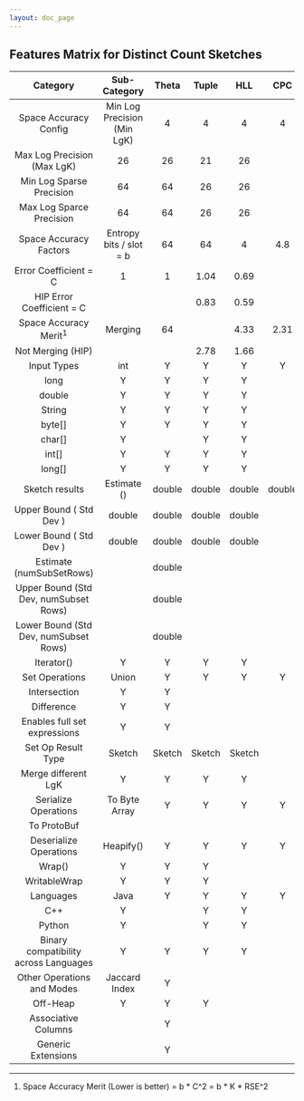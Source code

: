 ```yaml
---
layout: doc_page
---
```

<!--
    Licensed to the Apache Software Foundation (ASF) under one
    or more contributor license agreements.  See the NOTICE file
    distributed with this work for additional information
    regarding copyright ownership.  The ASF licenses this file
    to you under the Apache License, Version 2.0 (the
    "License"); you may not use this file except in compliance
    with the License.  You may obtain a copy of the License at

      http://www.apache.org/licenses/LICENSE-2.0

    Unless required by applicable law or agreed to in writing,
    software distributed under the License is distributed on an
    "AS IS" BASIS, WITHOUT WARRANTIES OR CONDITIONS OF ANY
    KIND, either express or implied.  See the License for the
    specific language governing permissions and limitations
    under the License.
-->

## Features Matrix for Distinct Count Sketches

Category | Sub-Category | Theta | Tuple | HLL | CPC |
:-------:|:------------:|:-----:|:-----:|:---:|:---:|
Space Accuracy Config | Min Log Precision (Min LgK) | 4 | 4 | 4 | 4 |
 | Max Log Precision (Max LgK) | 26 | 26 | 21 | 26 |
 | Min Log Sparse Precision | 64 | 64 | 26 | 26 |
 | Max Log Sparce Precision | 64 | 64 | 26 | 26 |
Space Accuracy Factors | Entropy bits / slot = b | 64 | 64 | 4 | 4.8 |
 | Error Coefficient = C | 1 | 1 | 1.04 | 0.69 |
 | HIP Error Coefficient = C |  |  | 0.83 | 0.59 |
Space Accuracy Merit<sup>1</sup> | Merging | 64 |  | 4.33 | 2.31 |
 | Not Merging (HIP) |  |  | 2.78 | 1.66 |
Input Types | int | Y | Y | Y | Y |
 | long | Y | Y | Y | Y |
 | double | Y | Y | Y | Y |
 | String | Y | Y | Y | Y |
 | byte[] | Y | Y | Y | Y |
 | char[] | Y |  | Y | Y |
 | int[] | Y | Y | Y | Y |
 | long[] | Y | Y | Y | Y |
Sketch results | Estimate () | double | double | double | double |
 | Upper Bound ( Std Dev ) | double | double | double | double |
 | Lower Bound ( Std Dev ) | double | double | double | double |
 | Estimate (numSubSetRows) |  | double |  |  |
 | Upper Bound (Std Dev, numSubset Rows) |  | double |  |  |
 | Lower Bound (Std Dev, numSubset Rows) |  | double |  |  |
 | Iterator() | Y | Y | Y | Y |
Set Operations | Union | Y | Y | Y | Y |
 | Intersection | Y | Y |  |  |
 | Difference | Y | Y |  |  |
 |    Enables full set expressions | Y | Y |  |  |
 | Set Op Result Type | Sketch | Sketch | Sketch | Sketch |
 | Merge different LgK | Y | Y | Y | Y |
Serialize Operations | To Byte Array | Y | Y | Y | Y |
 | To ProtoBuf |  |  |  |  |
Deserialize Operations | Heapify() | Y | Y | Y | Y |
 | Wrap() | Y | Y | Y |  |
 | WritableWrap | Y | Y | Y |  |
Languages | Java | Y | Y | Y | Y |
 | C++ | Y |  | Y | Y |
 | Python | Y |  | Y | Y |
 | Binary compatibility across Languages | Y | Y | Y | Y |
Other Operations and Modes | Jaccard Index | Y |  |  |  |
 | Off-Heap | Y | Y | Y |
 | Associative Columns |  | Y |  |  |
 | Generic Extensions  |  | Y |  |  |
 
____
 1. Space Accuracy Merit (Lower is better) = b * C^2 = b * K * RSE^2 

 